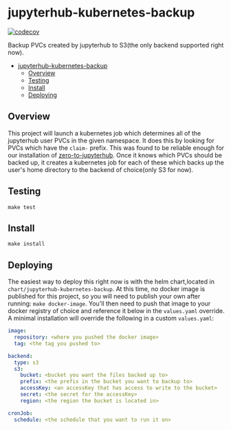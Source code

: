 # jupyterhub-kubernetes-backup

[![codecov](https://codecov.io/gh/jonstacks/jupyterhub-kubernetes-backup/branch/master/graph/badge.svg)](https://codecov.io/gh/jonstacks/jupyterhub-kubernetes-backup)

Backup PVCs created by jupyterhub to S3(the only backend supported right now).

<!-- TOC -->

- [jupyterhub-kubernetes-backup](#jupyterhub-kubernetes-backup)
    - [Overview](#overview)
    - [Testing](#testing)
    - [Install](#install)
    - [Deploying](#deploying)

<!-- /TOC -->

## Overview

This project will launch a kubernetes job which determines all of the jupyterhub
user PVCs in the given namespace. It does this by looking for PVCs which have
the `claim-` prefix. This was found to be reliable enough for our installation
of [zero-to-jupyterhub](https://zero-to-jupyterhub.readthedocs.io/en/latest/).
Once it knows which PVCs should be backed up, it creates a kubernetes job for
each of these which backs up the user's home directory to the backend of
choice(only S3 for now).

## Testing

`make test`

## Install

`make install`

## Deploying

The easiest way to deploy this right now is with the helm chart,located in
`chart/jupyterhub-kubernetes-backup`. At this time, no docker image is published
for this project, so you will need to publish your own after running: `make
docker-image`. You'll then need to push that image to your docker registry of
choice and reference it below in the `values.yaml` override. A minimal
installation will override the following in a custom `values.yaml`:


``` yaml
image:
  repository: <where you pushed the docker image>
  tag: <the tag you pushed to>

backend:
  type: s3
  s3:
    bucket: <bucket you want the files backed up to>
    prefix: <the prefix in the bucket you want to backup to>
    accessKey: <an accessKey that has access to write to the bucket>
    secret: <the secret for the accessKey>
    region: <the region the bucket is located in>

cronJob:
  schedule: <the schedule that you want to run it on>
```